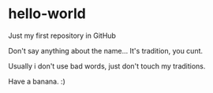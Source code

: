 # hello-world
Just my first repository in GitHub

Don't say anything about the name... It's tradition, you cunt.

Usually i don't use bad words, just don't touch my traditions.

Have a banana. :)
